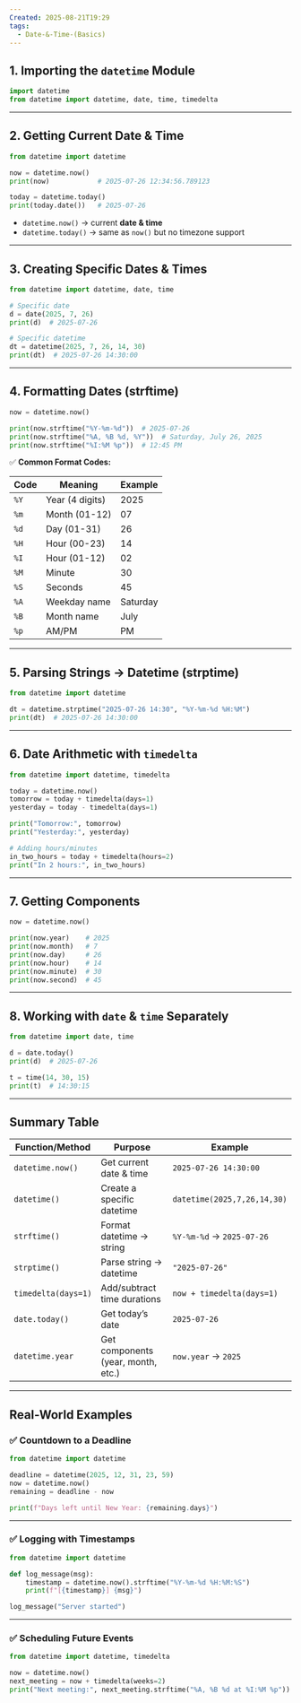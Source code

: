 ```yaml
---
Created: 2025-08-21T19:29
tags:
  - Date-&-Time-(Basics)
---
```

## 1. Importing the `datetime` Module

```Python
import datetime
from datetime import datetime, date, time, timedelta
```

---

## 2. Getting Current Date & Time

```Python
from datetime import datetime

now = datetime.now()
print(now)            # 2025-07-26 12:34:56.789123

today = datetime.today()
print(today.date())   # 2025-07-26
```

- `datetime.now()` → current **date & time**
- `datetime.today()` → same as `now()` but no timezone support

---

## 3. Creating Specific Dates & Times

```Python
from datetime import datetime, date, time

# Specific date
d = date(2025, 7, 26)
print(d)  # 2025-07-26

# Specific datetime
dt = datetime(2025, 7, 26, 14, 30)
print(dt)  # 2025-07-26 14:30:00
```

---

## 4. Formatting Dates (strftime)

```Python
now = datetime.now()

print(now.strftime("%Y-%m-%d"))  # 2025-07-26
print(now.strftime("%A, %B %d, %Y"))  # Saturday, July 26, 2025
print(now.strftime("%I:%M %p"))  # 12:45 PM
```

✅ **Common Format Codes:**

|Code|Meaning|Example|
|---|---|---|
|`%Y`|Year (4 digits)|2025|
|`%m`|Month (01-12)|07|
|`%d`|Day (01-31)|26|
|`%H`|Hour (00-23)|14|
|`%I`|Hour (01-12)|02|
|`%M`|Minute|30|
|`%S`|Seconds|45|
|`%A`|Weekday name|Saturday|
|`%B`|Month name|July|
|`%p`|AM/PM|PM|

---

## 5. Parsing Strings → Datetime (strptime)

```Python
from datetime import datetime

dt = datetime.strptime("2025-07-26 14:30", "%Y-%m-%d %H:%M")
print(dt)  # 2025-07-26 14:30:00
```

---

## 6. Date Arithmetic with `timedelta`

```Python
from datetime import datetime, timedelta

today = datetime.now()
tomorrow = today + timedelta(days=1)
yesterday = today - timedelta(days=1)

print("Tomorrow:", tomorrow)
print("Yesterday:", yesterday)

# Adding hours/minutes
in_two_hours = today + timedelta(hours=2)
print("In 2 hours:", in_two_hours)
```

---

## 7. Getting Components

```Python
now = datetime.now()

print(now.year)    # 2025
print(now.month)   # 7
print(now.day)     # 26
print(now.hour)    # 14
print(now.minute)  # 30
print(now.second)  # 45
```

---

## 8. Working with `date` & `time` Separately

```Python
from datetime import date, time

d = date.today()
print(d)  # 2025-07-26

t = time(14, 30, 15)
print(t)  # 14:30:15
```

---

## Summary Table

|Function/Method|Purpose|Example|
|---|---|---|
|`datetime.now()`|Get current date & time|`2025-07-26 14:30:00`|
|`datetime()`|Create a specific datetime|`datetime(2025,7,26,14,30)`|
|`strftime()`|Format datetime → string|`%Y-%m-%d` → `2025-07-26`|
|`strptime()`|Parse string → datetime|`"2025-07-26"`|
|`timedelta(days=1)`|Add/subtract time durations|`now + timedelta(days=1)`|
|`date.today()`|Get today’s date|`2025-07-26`|
|`datetime.year`|Get components (year, month, etc.)|`now.year` → `2025`|

---

## Real-World Examples

### ✅ Countdown to a Deadline

```Python
from datetime import datetime

deadline = datetime(2025, 12, 31, 23, 59)
now = datetime.now()
remaining = deadline - now

print(f"Days left until New Year: {remaining.days}")
```

---

### ✅ Logging with Timestamps

```Python
from datetime import datetime

def log_message(msg):
    timestamp = datetime.now().strftime("%Y-%m-%d %H:%M:%S")
    print(f"[{timestamp}] {msg}")

log_message("Server started")
```

---

### ✅ Scheduling Future Events

```Python
from datetime import datetime, timedelta

now = datetime.now()
next_meeting = now + timedelta(weeks=2)
print("Next meeting:", next_meeting.strftime("%A, %B %d at %I:%M %p"))
```